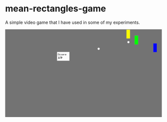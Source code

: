 # mean-rectangles-game

A simple video game that I have used in some of my experiments.

![Mean Rectangles Video Game](/mean-rectangles-game.gif "Mean Rectangles Video Game")
